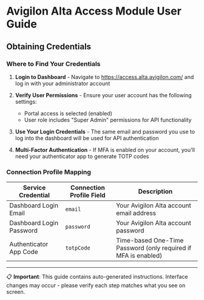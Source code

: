 # Avigilon Alta Access Module User Guide

## Obtaining Credentials

### Where to Find Your Credentials

1. **Login to Dashboard** - Navigate to https://access.alta.avigilon.com/ and log in with your administrator account <!-- Screenshot suggestion: Avigilon Alta login page -->

2. **Verify User Permissions** - Ensure your user account has the following settings:
   - Portal access is selected (enabled) <!-- Screenshot suggestion: User settings page showing Portal access toggle -->
   - User role includes "Super Admin" permissions for API functionality <!-- Screenshot suggestion: User roles configuration page -->

3. **Use Your Login Credentials** - The same email and password you use to log into the dashboard will be used for API authentication <!-- Screenshot suggestion: Login form highlighting email and password fields -->

4. **Multi-Factor Authentication** - If MFA is enabled on your account, you'll need your authenticator app to generate TOTP codes <!-- Screenshot suggestion: MFA setup page or authenticator app -->

### Connection Profile Mapping

| Service Credential | Connection Profile Field | Description |
|-------------------|-------------------------|-------------|
| Dashboard Login Email | `email` | Your Avigilon Alta account email address |
| Dashboard Login Password | `password` | Your Avigilon Alta account password |
| Authenticator App Code | `totpCode` | Time-based One-Time Password (only required if MFA is enabled) |

---

📋 **Important**: This guide contains auto-generated instructions. Interface changes may occur - please verify each step matches what you see on screen.

